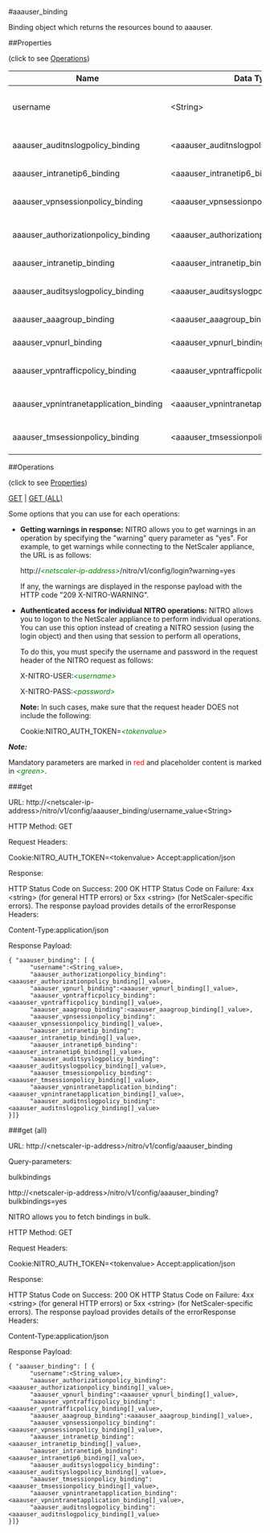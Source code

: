#aaauser_binding

Binding object which returns the resources bound to aaauser.


##Properties 
<span>(click to see [Operations](#operations))</span>


<table><thead><tr><th>Name</th><th> Data Type</th><th> Permissions</th><th>Description</th></tr></thead><tbody><tr><td>username</td><td>&lt;String></td><td>Read-write</td><td>Name of the user who has the account.&lt;br>Minimum length = 1</td><tr><tr><td>aaauser_auditnslogpolicy_binding</td><td>&lt;aaauser_auditnslogpolicy_binding[]></td><td>Read-only</td><td>auditnslogpolicy that can be bound to aaauser.</td><tr><tr><td>aaauser_intranetip6_binding</td><td>&lt;aaauser_intranetip6_binding[]></td><td>Read-only</td><td>intranetip6 that can be bound to aaauser.</td><tr><tr><td>aaauser_vpnsessionpolicy_binding</td><td>&lt;aaauser_vpnsessionpolicy_binding[]></td><td>Read-only</td><td>vpnsessionpolicy that can be bound to aaauser.</td><tr><tr><td>aaauser_authorizationpolicy_binding</td><td>&lt;aaauser_authorizationpolicy_binding[]></td><td>Read-only</td><td>authorizationpolicy that can be bound to aaauser.</td><tr><tr><td>aaauser_intranetip_binding</td><td>&lt;aaauser_intranetip_binding[]></td><td>Read-only</td><td>intranetip that can be bound to aaauser.</td><tr><tr><td>aaauser_auditsyslogpolicy_binding</td><td>&lt;aaauser_auditsyslogpolicy_binding[]></td><td>Read-only</td><td>auditsyslogpolicy that can be bound to aaauser.</td><tr><tr><td>aaauser_aaagroup_binding</td><td>&lt;aaauser_aaagroup_binding[]></td><td>Read-only</td><td>aaagroup that can be bound to aaauser.</td><tr><tr><td>aaauser_vpnurl_binding</td><td>&lt;aaauser_vpnurl_binding[]></td><td>Read-only</td><td>vpnurl that can be bound to aaauser.</td><tr><tr><td>aaauser_vpntrafficpolicy_binding</td><td>&lt;aaauser_vpntrafficpolicy_binding[]></td><td>Read-only</td><td>vpntrafficpolicy that can be bound to aaauser.</td><tr><tr><td>aaauser_vpnintranetapplication_binding</td><td>&lt;aaauser_vpnintranetapplication_binding[]></td><td>Read-only</td><td>vpnintranetapplication that can be bound to aaauser.</td><tr><tr><td>aaauser_tmsessionpolicy_binding</td><td>&lt;aaauser_tmsessionpolicy_binding[]></td><td>Read-only</td><td>tmsessionpolicy that can be bound to aaauser.</td><tr></tbody></table>
##Operations 
<span>(click to see [Properties](#properties))</span>


[GET](#get) | [GET (ALL)](#get-(all))


Some options that you can use for each operations:
<ul><li><p><b>Getting warnings in response:</b> NITRO allows you to get warnings in an operation by specifying the "warning" query parameter as "yes". For example, to get warnings while connecting to the NetScaler appliance, the URL is as follows:</p><p>http://<span style="color:green;font-style:italic;">&lt;netscaler-ip-address&gt;</span>/nitro/v1/config/login?warning=yes</p><p>If any, the warnings are displayed in the response payload with the HTTP code "209 X-NITRO-WARNING".</p></li><li><p><b>Authenticated access for individual NITRO operations:</b> NITRO allows you to logon to the NetScaler appliance to perform individual operations. You can use this option instead of creating a NITRO session (using the login object) and then using that session to perform all operations,</p><p>To do this, you must specify the username and password in the request header of the NITRO request as follows:</p><p>X-NITRO-USER:<span style="color:green;font-style:italic;">&lt;username&gt;</span></p><p>X-NITRO-PASS:<span style="color:green;font-style:italic;">&lt;password&gt;</span></p><p><b>Note:</b> In such cases, make sure that the request header DOES not include the following:</p><p>Cookie:NITRO_AUTH_TOKEN=<span style="color:green;font-style:italic;">&lt;tokenvalue&gt;</span></p></li></ul>



***Note:*** 
Mandatory parameters are marked in <span style="color:#FF0000;">red</span> and placeholder content is marked in <span style="color:green;font-style:italic">&lt;green&gt;</span>.

###get



URL: http://&lt;netscaler-ip-address&gt;/nitro/v1/config/aaauser_binding/username_value&lt;String&gt;
HTTP Method: GET
Request Headers:

Cookie:NITRO_AUTH_TOKEN=&lt;tokenvalue&gt;Accept:application/json

Response:
HTTP Status Code on Success: 200 OKHTTP Status Code on Failure: 4xx &lt;string&gt; (for general HTTP errors) or 5xx &lt;string&gt; (for NetScaler-specific errors). The response payload provides details of the errorResponse Headers:

Content-Type:application/json

Response Payload: ```{ "aaauser_binding": [ {      "username":<String_value>,      "aaauser_authorizationpolicy_binding":<aaauser_authorizationpolicy_binding[]_value>,      "aaauser_vpnurl_binding":<aaauser_vpnurl_binding[]_value>,      "aaauser_vpntrafficpolicy_binding":<aaauser_vpntrafficpolicy_binding[]_value>,      "aaauser_aaagroup_binding":<aaauser_aaagroup_binding[]_value>,      "aaauser_vpnsessionpolicy_binding":<aaauser_vpnsessionpolicy_binding[]_value>,      "aaauser_intranetip_binding":<aaauser_intranetip_binding[]_value>,      "aaauser_intranetip6_binding":<aaauser_intranetip6_binding[]_value>,      "aaauser_auditsyslogpolicy_binding":<aaauser_auditsyslogpolicy_binding[]_value>,      "aaauser_tmsessionpolicy_binding":<aaauser_tmsessionpolicy_binding[]_value>,      "aaauser_vpnintranetapplication_binding":<aaauser_vpnintranetapplication_binding[]_value>,      "aaauser_auditnslogpolicy_binding":<aaauser_auditnslogpolicy_binding[]_value>}]}```



###get (all)



URL: http://&lt;netscaler-ip-address&gt;/nitro/v1/config/aaauser_binding
Query-parameters:
bulkbindings
http://&lt;netscaler-ip-address&gt;/nitro/v1/config/aaauser_binding?bulkbindings=yes
NITRO allows you to fetch bindings in bulk.



HTTP Method: GET
Request Headers:

Cookie:NITRO_AUTH_TOKEN=&lt;tokenvalue&gt;Accept:application/json

Response:
HTTP Status Code on Success: 200 OKHTTP Status Code on Failure: 4xx &lt;string&gt; (for general HTTP errors) or 5xx &lt;string&gt; (for NetScaler-specific errors). The response payload provides details of the errorResponse Headers:

Content-Type:application/json

Response Payload: ```{ "aaauser_binding": [ {      "username":<String_value>,      "aaauser_authorizationpolicy_binding":<aaauser_authorizationpolicy_binding[]_value>,      "aaauser_vpnurl_binding":<aaauser_vpnurl_binding[]_value>,      "aaauser_vpntrafficpolicy_binding":<aaauser_vpntrafficpolicy_binding[]_value>,      "aaauser_aaagroup_binding":<aaauser_aaagroup_binding[]_value>,      "aaauser_vpnsessionpolicy_binding":<aaauser_vpnsessionpolicy_binding[]_value>,      "aaauser_intranetip_binding":<aaauser_intranetip_binding[]_value>,      "aaauser_intranetip6_binding":<aaauser_intranetip6_binding[]_value>,      "aaauser_auditsyslogpolicy_binding":<aaauser_auditsyslogpolicy_binding[]_value>,      "aaauser_tmsessionpolicy_binding":<aaauser_tmsessionpolicy_binding[]_value>,      "aaauser_vpnintranetapplication_binding":<aaauser_vpnintranetapplication_binding[]_value>,      "aaauser_auditnslogpolicy_binding":<aaauser_auditnslogpolicy_binding[]_value>}]}```



